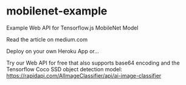 # mobilenet-example
Example Web API for Tensorflow.js MobileNet Model

Read the article on medium.com

Deploy on your own Heroku App or...

Try our Web API for free that also supports base64 encoding and the Tensorflow Coco SSD object detection model: https://rapidapi.com/AIImageClassifier/api/ai-image-classifier
